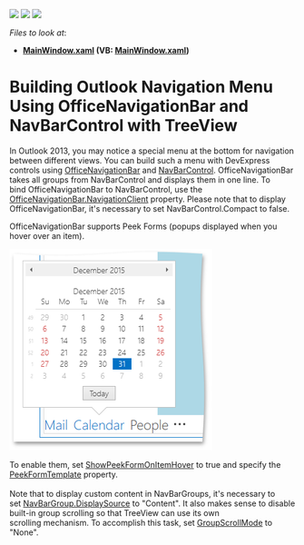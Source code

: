 <!-- default badges list -->
![](https://img.shields.io/endpoint?url=https://codecentral.devexpress.com/api/v1/VersionRange/128654533/21.1.5%2B)
[![](https://img.shields.io/badge/Open_in_DevExpress_Support_Center-FF7200?style=flat-square&logo=DevExpress&logoColor=white)](https://supportcenter.devexpress.com/ticket/details/T329868)
[![](https://img.shields.io/badge/📖_How_to_use_DevExpress_Examples-e9f6fc?style=flat-square)](https://docs.devexpress.com/GeneralInformation/403183)
<!-- default badges end -->
<!-- default file list -->
*Files to look at*:

* **[MainWindow.xaml](./CS/NavBarExample/MainWindow.xaml) (VB: [MainWindow.xaml](./VB/NavBarExample/MainWindow.xaml))**
<!-- default file list end -->
# Building Outlook Navigation Menu Using OfficeNavigationBar and NavBarControl with TreeView


<p>In Outlook 2013, you may notice a special menu at the bottom for navigation between different views. You can build such a menu with DevExpress controls using <a href="https://documentation.devexpress.com/#WPF/clsDevExpressXpfNavigationOfficeNavigationBartopic">OfficeNavigationBar</a> and <a href="https://documentation.devexpress.com/#WPF/clsDevExpressXpfNavBarNavBarControltopic">NavBarControl</a>. OfficeNavigationBar takes all groups from NavBarControl and displays them in one line. To bind OfficeNavigationBar to NavBarControl, use the <a href="https://documentation.devexpress.com/#WPF/DevExpressXpfNavigationOfficeNavigationBar_NavigationClienttopic">OfficeNavigationBar.NavigationClient</a> property. Please note that to display OfficeNavigationBar, it's necessary to set NavBarControl.Compact to false.</p>
<p>OfficeNavigationBar supports Peek Forms (popups displayed when you hover over an item). </p>
<img src="https://raw.githubusercontent.com/DevExpress-Examples/building-outlook-navigation-menu-using-officenavigationbar-and-navbarcontrol-with-treeview-t329868/15.1.4+/media/72ee6761-afad-11e5-80bf-00155d62480c.png"><br>
<p>To enable them, set <a href="https://documentation.devexpress.com/#WPF/DevExpressXpfNavigationOfficeNavigationBar_ShowPeekFormOnItemHovertopic">ShowPeekFormOnItemHover</a> to true and specify the <a href="https://documentation.devexpress.com/#WPF/DevExpressXpfNavBarNavBarGroup_PeekFormTemplatetopic">PeekFormTemplate</a> property.<br><br>Note that to display custom content in NavBarGroups, it's necessary to set <a href="https://documentation.devexpress.com/#WPF/DevExpressXpfNavBarNavBarGroup_DisplaySourcetopic">NavBarGroup.DisplaySource</a> to "Content". It also makes sense to disable built-in group scrolling so that TreeView can use its own scrolling mechanism. To accomplish this task, set <a href="https://documentation.devexpress.com/#WPF/DevExpressXpfNavBarNavBarGroup_GroupScrollModetopic">GroupScrollMode</a> to "None".</p>

<br/>


